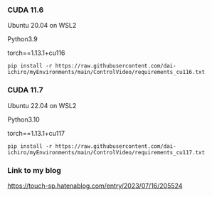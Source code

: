 
### CUDA 11.6
Ubuntu 20.04 on WSL2

Python3.9

torch==1.13.1+cu116

~~~
pip install -r https://raw.githubusercontent.com/dai-ichiro/myEnvironments/main/ControlVideo/requirements_cu116.txt
~~~

### CUDA 11.7
Ubuntu 22.04 on WSL2

Python3.10

torch==1.13.1+cu117

~~~
pip install -r https://raw.githubusercontent.com/dai-ichiro/myEnvironments/main/ControlVideo/requirements_cu117.txt
~~~

### Link to my blog
https://touch-sp.hatenablog.com/entry/2023/07/16/205524
